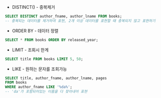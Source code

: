 - DISTINCT() - 중복제거
```sql
SELECT DISTINCT author_fname, author_lname FROM books;
-- 중복되는 데이터를 제거하여 표현, 2개 이상 데이터를 표현할 때 중복되지 않고 표현하기 위해서는 CONCAT()을 사용하거나 위 방식대로 사용하는 것을 추천
```
- ORDER BY - 데이터 정렬
```sql
SELECT * FROM books ORDER BY released_year;
```
- LIMIT - 조회시 한계
```sql
SELECT title FROM books LIMIT 5, 50;
```
- LIKE - 원하는 문자를 조회가능
```sql
SELECT title, author_fname, author_lname, pages
FROM books
WHERE author_fname LIKE '%da%';
-- 'da'가 포함되어있는 이름을 다 찾아내어 표현
```